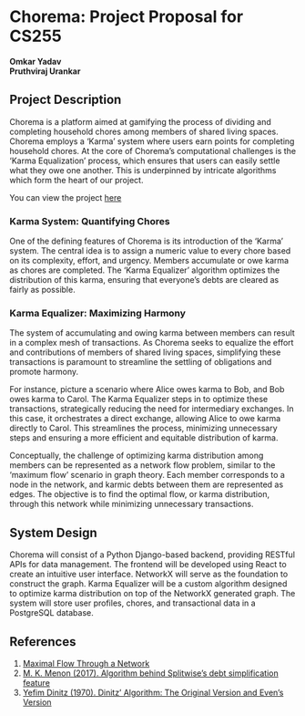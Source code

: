 # Chorema: Project Proposal for CS255

**Omkar Yadav**  
**Pruthviraj Urankar**  

## Project Description

Chorema is a platform aimed at gamifying the process of dividing and completing household chores among members of shared living spaces. Chorema employs a ‘Karma’ system where users earn points for completing household chores. At the core of Chorema’s computational challenges is the ‘Karma Equalization’ process, which ensures that users can easily settle what they owe one another. This is underpinned by intricate algorithms which form the heart of our project.

You can view the project [here](http://34.168.230.139/home)

### Karma System: Quantifying Chores

One of the defining features of Chorema is its introduction of the ‘Karma’ system. The central idea is to assign a numeric value to every chore based on its complexity, effort, and urgency. Members accumulate or owe karma as chores are completed. The ‘Karma Equalizer’ algorithm optimizes the distribution of this karma, ensuring that everyone’s debts are cleared as fairly as possible.

### Karma Equalizer: Maximizing Harmony

The system of accumulating and owing karma between members can result in a complex mesh of transactions. As Chorema seeks to equalize the effort and contributions of members of shared living spaces, simplifying these transactions is paramount to streamline the settling of obligations and promote harmony.

For instance, picture a scenario where Alice owes karma to Bob, and Bob owes karma to Carol. The Karma Equalizer steps in to optimize these transactions, strategically reducing the need for intermediary exchanges. In this case, it orchestrates a direct exchange, allowing Alice to owe karma directly to Carol. This streamlines the process, minimizing unnecessary steps and ensuring a more efficient and equitable distribution of karma.

Conceptually, the challenge of optimizing karma distribution among members can be represented as a network flow problem, similar to the ‘maximum flow’ scenario in graph theory. Each member corresponds to a node in the network, and karmic debts between them are represented as edges. The objective is to find the optimal flow, or karma distribution, through this network while minimizing unnecessary transactions.

## System Design

Chorema will consist of a Python Django-based backend, providing RESTful APIs for data management. The frontend will be developed using React to create an intuitive user interface. NetworkX will serve as the foundation to construct the graph. Karma Equalizer will be a custom algorithm designed to optimize karma distribution on top of the NetworkX generated graph. The system will store user profiles, chores, and transactional data in a PostgreSQL database.

## References

1. [Maximal Flow Through a Network](https://www.cambridge.org/core/journals/canadian-journal-of-mathematics/article/maximal-flow-through-a-network/5D6E55D3B06C4F7B1043BC1D82D40764)
2. [M. K. Menon (2017). Algorithm behind Splitwise’s debt simplification feature](https://medium.com/@mithunmk93/algorithm-behind-splitwises-debt-simplification-feature-8ac485e97688)
3. [Yefim Dinitz (1970). Dinitz’ Algorithm: The Original Version and Even’s Version](https://link.springer.com/chapter/10.1007/11685654_10)
